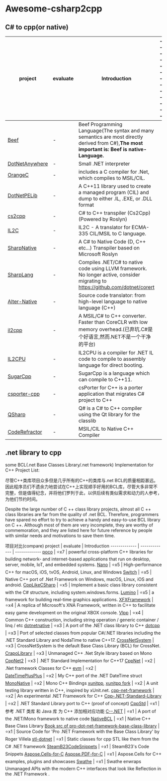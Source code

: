 # Awesome-csharp2cpp</br>

## C# to cpp(or native)</br>
 project  | evaluate | Introduction | -------------
 ------------- | ------------- | ------------- | -------------
 [Beef](https://github.com/beefytech/Beef) | - | Beef Programming Language(The syntax and many semantics are most directly derived from C#),**The most important is: Beef is native-Language.** |  
[DotNetAnywhere](https://github.com/chrisdunelm/DotNetAnywhere) | - | Small .NET interpreter  | 
[OrangeC](https://github.com/LADSoft/OrangeC) | - | includes a C compiler for .Net, which compiles to MSIL/CIL.  |   
[DotNetPELib](https://github.com/LADSoft/DotNetPELib) | - | A C++11 library used to create a managed program (CIL) and dump to either .IL, .EXE, or .DLL format  | 
[cs2cpp](https://github.com/ASDAlexander77/cs2cpp) | - | C# to C++ transpiler (Cs2Cpp) (Powered by Roslyn)  |   
[IL2C](https://github.com/kekyo/IL2C) | - | IL2C - A translator for ECMA-335 CIL/MSIL to C language.  |   
[SharpNative](https://github.com/afrog33k/SharpNative) | - | A C# to Native Code (D, C++ etc...) Transpiler based on Microsoft Roslyn  |   
[SharpLang](https://github.com/xen2/SharpLang ) | - | Compiles .NET/C# to native code using LLVM framework. No longer active, consider migrating to https://github.com/dotnet/corert  | 
[Alter-Native](https://github.com/AlexAlbala/Alter-Native) | - | Source code translator: from high-level language to native language (C++)  | 
[il2cpp](https://github.com/anydream/il2cpp) | - | A MSIL/C# to C++ converter. Faster than CoreCLR with low memory overhead.(已弃坑.C#是个好语言,然而.NET不是一个干净的平台)  | 
[IL2CPU](https://github.com/CosmosOS/IL2CPU) | - | IL2CPU is a compiler for .NET IL code to compile to assembly language for direct booting.  | 
[SugarCpp](https://github.com/curimit/SugarCpp) | - | SugarCpp is a language which can compile to C++11.  | 
[csporter-cpp](https://github.com/csporter/csporter-cpp) | - | csPorter for C++ is a porter application that migrates C# project to C++  | 
[QSharp](https://github.com/pquiring/QSharp) | - | Q# is a C# to C++ compiler using the Qt library for the classlib  | 
[CodeRefractor](https://github.com/ciplogic/CodeRefractor) | - | MSIL/CIL to Native C++ Compiler  | 




## .net library to cpp </br>

some BCL(.net Base Classes Library/.net framework) Implementation for C++ Project List:</br>

尽管C++类库项目众多但是几乎所有的C++的类库与.net BCL的质量相距甚远。因此程序员们不遗余力地尝试在C++上实现顺手好用的BCL库，尽管大多非常不完整，但是值得纪念，并将他们罗列于此，以供后续有类似需求和动力的人参考，为他们节约时间。</br>

Despite the large number of C ++ class library projects, almost all C ++ class libraries are far from the quality of .net BCL. Therefore, programmers have spared no effort to try to achieve a handy and easy-to-use BCL library on C ++. Although most of them are very incomplete, they are worthy of commemoration, and they are listed here for future reference by people with similar needs and motivations to save them time.</br>




 项目对比(compare)
  project  | evaluate | Introduction
  ------------- | ------------- | -------------
  [poco](https://github.com/pocoproject/poco.git) | ⭐x7 |  powerful cross-platform C++ libraries for building network- and internet-based applications that run on desktop, server, mobile, IoT, and embedded systems.
  [Nano](https://github.com/refnum/Nano.git) | ⭐x5 |   High-performance C++ for macOS, iOS, tvOS, Android, Linux, and Windows
  [Switch](https://github.com/victor-timoshin/Switch.git ) | ⭐x5 |  Native C++ port of .Net Framework on Windows, macOS, Linux, iOS and android.
  [CppLikeCSharp](https://github.com/kkptm/CppLikeCSharp) | ⭐x5 |   Implement a basic class library consistent with the C# structure, including system.windows.forms.
  [Lumino](https://github.com/LuminoEngine/Lumino.git) | ⭐x5 |   a framework for building real-time graphics applications.
  [XFXFramework](https://github.com/Halofreak1990/XFXFramework.git) | ⭐x4 |  A replica of Microsoft's XNA Framework, written in C++ to facilitate easy game development on the original XBOX console.
  [Vlpp](https://github.com/vczh-libraries/Vlpp.git) | ⭐x4 |  Common C++ construction, including string operation / generic container / linq / etc
  [dotnetnative](https://github.com/Corillian/dotnetnative.git) | ⭐x3 |  A port of the .NET class library to C++
  [dotcpp](https://github.com/dotcpp/dotcpp.git) | ⭐x3 |  Port of selected classes from popular C#/.NET libraries including the .NET Standard Library and NodaTime to native C++17.
  [CrossNetSystem](https://github.com/KonajuGames/CrossNetSystem.git ) | ⭐x3 |  CrossNetSystem is the default Base Class Library (BCL) for CrossNet.
  [CrapoLibrary](https://github.com/ctguxp/CrapoLibrary.git) | ⭐x3 |  Unmanaged C++ .Net Style library based on Mono
  [CppNet2](https://github.com/kmc7468/CppNet2.git) | ⭐x3 |  .NET Standard Implementation for C++17
  [CppNet](https://github.com/kmc7468/CppNet.git) | ⭐x2 |  .Net framework Classes for C++
  [evm](https://github.com/eval1749/evm.git) | ⭐x2 |  
  [DateTimePlusPlus](https://github.com/TheBuzzSaw/DateTimePlusPlus.git) | ⭐x2 | My C++ port of the .NET DateTime struct
  [MonoNative](https://github.com/brunolauze/MonoNative.git) | ⭐x2 |   Mono C++ Bindings
  [xunitpp](https://github.com/moswald/xunitpp.git), [xunitpp fork](https://github.com/novaquark/xUnitpp.git) | ⭐x2 | A unit testing library written in C++, inspired by xUnit.net.
  [cpp-net-framework](https://github.com/mydeveloperday/cpp-net-framework.git) | ⭐x2 |  An experimental .NET Framework for C++
  [Cpp-.NET-Standard-Library](https://github.com/GilFerraz/Cpp-.NET-Standard-Library.git) | ⭐x2 |  .NET Standard Library port to C++ (proof of concept)
  [CppStd](https://github.com/lollipopnougat/CppStd.git) | ⭐x1 |  参考 .NET 类库 和 Java 库 为 C++ 添加相对应功能
  [C--.NET](https://github.com/IDWMaster/C--.NET.git) | ⭐x1 |  A port of the .NET/Mono framework to native code
  [NativeBCL](https://github.com/jairov4/NativeBCL.git) | ⭐x1 |  Native C++ Base Class Library
  [Book src of pro-dot-net-framework-base-class-library](https://github.com/Apress/pro-dot-net-framework-base-class-library.git) | ⭐x1 |   Source Code for 'Pro .NET Framework with the Base Class Library' by Roger Villela
  [stl-dotnet](https://github.com/Shadowsith/stl-dotnet.git) | ⭐x1 |  Static classes for cpp STL like them from the C# .NET framework
  [SteamB23CodeSnippets](https://github.com/steamb23/SteamB23CodeSnippets.git) | ⭐x1 | SteamB23's Code Snippets
  [Aspose.Cells-for-C](https://github.com/aspose-cells/Aspose.Cells-for-C.git) [Aspose.PDF-for-C](https://github.com/aspose-pdf/Aspose.PDF-for-C) | ⭐x1 | Aspose.Cells for C++ examples, plugins and showcases
  [Swathe](https://github.com/urasandesu/Swathe.git) | ⭐x1 | Swathe enwraps Unmanaged APIs with the modern C++ interfaces that look like Reflection in the .NET Framework .
 


